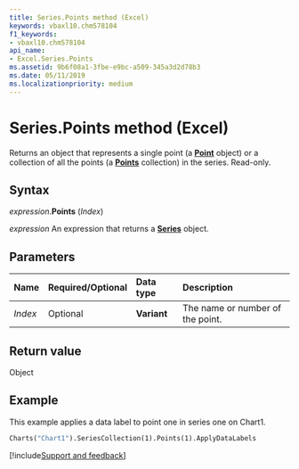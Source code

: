 ```yaml
---
title: Series.Points method (Excel)
keywords: vbaxl10.chm578104
f1_keywords:
- vbaxl10.chm578104
api_name:
- Excel.Series.Points
ms.assetid: 9b6f08a1-3fbe-e9bc-a509-345a3d2d78b3
ms.date: 05/11/2019
ms.localizationpriority: medium
---
```



# Series.Points method (Excel)

Returns an object that represents a single point (a **[Point](Excel.Point(object).md)** object) or a collection of all the points (a **[Points](Excel.Points(object).md)** collection) in the series. Read-only.


## Syntax

_expression_.**Points** (_Index_)

 _expression_ An expression that returns a **[Series](Excel.Series(object).md)** object.


## Parameters

|Name|Required/Optional|Data type|Description|
|:-----|:-----|:-----|:-----|
| _Index_|Optional| **Variant**|The name or number of the point.|

## Return value

Object


## Example

This example applies a data label to point one in series one on Chart1.

```vb
Charts("Chart1").SeriesCollection(1).Points(1).ApplyDataLabels
```




[!include[Support and feedback](~/includes/feedback-boilerplate.md)]